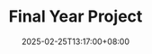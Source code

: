 ---
title: "Final Year Project"
date: 2025-02-25T13:17:00+08:00
summary: "Final year project note"
showtoc: false
categories:
- daily-record
authors:
- admin
draft: true
---